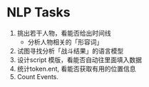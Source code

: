 # NLP Tasks

1.  挑出若干人物，看能否给出时间线
    -   分析人物相关的「形容词」
2.  试图寻找分析「战斗结果」的语言模型
3.  设计script 模版，看能否自动往里面填入数据
4.  统计token.ent, 看能否获取有用的位置信息
5.  Count Events.